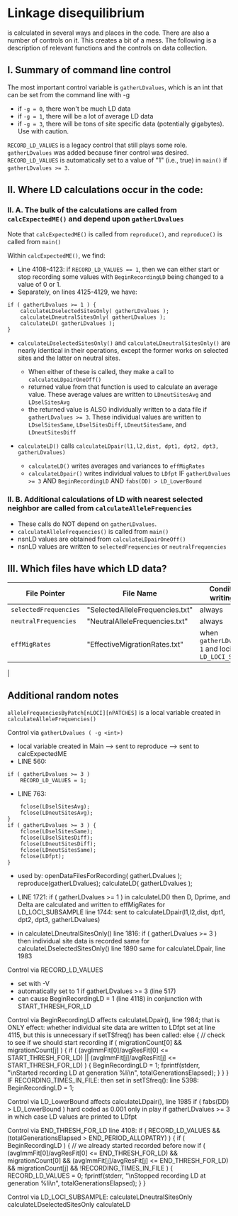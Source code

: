 # Linkage disequilibrium
is calculated in several ways and places in the code.  There are also a number of controls on it.  This creates a bit of a mess.  The following is a description of relevant functions and the controls on data collection.

## I. Summary of command line control
The most important control variable is `gatherLDvalues`, which is an int that can be set from the command line with -g
* if `-g = 0`, there won't be much LD data
* if `-g = 1`, there will be a lot of average LD data
* if `-g = 3`, there will be tons of site specific data (potentially gigabytes).  Use with caution.

`RECORD_LD_VALUES` is a legacy control that still plays some role.  `gatherLDvalues` was added because finer control was desired.  `RECORD_LD_VALUES` is automatically set to a value of "1" (i.e., true) in `main()` if `gatherLDvalues >= 3`.



## II. Where LD calculations occur in the code:

### II. A. The bulk of the calculations are called from `calcExpectedME()` and depend upon `gatherLDvalues`

Note that `calcExpectedME()` is called from `reproduce()`, and `reproduce()` is called from `main()`

Within `calcExpectedME()`, we find:
* Line 4108-4123: if `RECORD_LD_VALUES == 1`, then we can either start or stop recording some values with `BeginRecordingLD` being changed to a value of 0 or 1.
* Separately, on lines 4125-4129, we have:
```
if ( gatherLDvalues >= 1 ) {
    calculateLDselectedSitesOnly( gatherLDvalues );
    calculateLDneutralSitesOnly( gatherLDvalues );
    calculateLD( gatherLDvalues );
}
```
* `calculateLDselectedSitesOnly()` and `calculateLDneutralSitesOnly()` are nearly identical in their operations, except the former works on selected sites and the latter on neutral sites.
    * When either of these is called, they make a call to `calculateLDpairOneOff()`
    * returned value from that function is used to calculate an average value.  These average values are written to `LDneutSitesAvg` and `LDselSitesAvg`
    * the returned value is ALSO individually written to a data file if `gatherLDvalues >= 3`.  These individual values are written to `LDselSitesSame`, `LDselSitesDiff`, `LDneutSitesSame`, and `LDneutSitesDiff`

* `calculateLD()` calls `calculateLDpair(l1,l2,dist, dpt1, dpt2, dpt3, gatherLDvalues)`
    * `calculateLD()` writes averages and variances to `effMigRates`
    * `calculateLDpair()` writes individual values to `LDfpt` IF `gatherLDvalues >= 3` AND `BeginRecordingLD` AND `fabs(DD) > LD_LowerBound`


### II. B. Additional calculations of LD with nearest selected neighbor are called from `calculateAlleleFrequencies`

* These calls do NOT depend on `gatherLDvalues`.
* `calculateAlleleFrequencies()` is called from `main()`
* nsnLD values are obtained from `calculateLDpairOneOff()`
* nsnLD values are written to `selectedFrequencies` or `neutralFrequencies`


## III. Which files have which LD data?
| File Pointer | File Name | Condition of writing data | Description of data |
| ------------- | ----------- | ----------------------------- | --------------------- |
| `selectedFrequencies` | "SelectedAlleleFrequencies.txt" | always | nsnLD |
| `neutralFrequencies` | "NeutralAlleleFrequencies.txt" | always | nsnLD |
| `effMigRates` | "EffectiveMigrationRates.txt" | when `gatherLDvalues >= 1` and loci meet `LD_LOCI_SUBSAMPLE` | means and variances of LD stats |
|




## Additional random notes

`alleleFrequenciesByPatch[nLOCI][nPATCHES]` is a local variable created in `calculateAlleleFrequencies()`

Control via `gatherLDvalues ( -g <int>)`
+ local variable created in Main --> sent to reproduce --> sent to calcExpectedME
+ LINE 560:
```
if ( gatherLDvalues >= 3 )
    RECORD_LD_VALUES = 1;
```
+ LINE 763:
``` if ( gatherLDvalues >= 1 ) {
    fclose(LDselSitesAvg);
    fclose(LDneutSitesAvg);
}
if ( gatherLDvalues >= 3 ) {
    fclose(LDselSitesSame);
    fclose(LDselSitesDiff);
    fclose(LDneutSitesDiff);
    fclose(LDneutSitesSame);
    fclose(LDfpt);
}
```
+ used by:
openDataFilesForRecording( gatherLDvalues );
reproduce(gatherLDvalues);
calculateLD( gatherLDvalues );
+ LINE 1721:  if ( gatherLDvalues >= 1 ) in calculateLD()
then D, Dprime, and Delta are calculated and written to effMigRates
for LD_LOCI_SUBSAMPLE
line 1744: sent to calculateLDpair(l1,l2,dist, dpt1, dpt2, dpt3, gatherLDvalues)

+ in calculateLDneutralSitesOnly()
line 1816: if ( gatherLDvalues >= 3 )
then individual site data is recorded
same for calculateLDselectedSitesOnly() line 1890
same for calculateLDpair, line 1983






Control via RECORD_LD_VALUES
+ set with -V
+ automatically set to 1 if gatherLDvalues >= 3 (line 517)
+ can cause BeginRecordingLD = 1 (line 4118) in conjunction with START_THRESH_FOR_LD

Control via BeginRecordingLD
affects calculateLDpair(), line 1984; that is ONLY effect: whether individual site data are written to LDfpt
set at line 4115, but this is unnecessary if setTSfreq() has been called:
else { // check to see if we should start recording
if ( migrationCount[0] && migrationCount[j] ) {
if ( (avgImmFit[0]/avgResFit[0] <= START_THRESH_FOR_LD) || (avgImmFit[j]/avgResFit[j] <= START_THRESH_FOR_LD) ) {
BeginRecordingLD = 1;
fprintf(stderr, "\nStarted recording LD at generation %li\n", totalGenerationsElapsed);
}
}
}
IF RECORDING_TIMES_IN_FILE: then set in setTSfreq():  line 5398: BeginRecordingLD = 1;

Control via LD_LowerBound
affects calculateLDpair(), line 1985
if ( fabs(DD) > LD_LowerBound )
hard coded as 0.001
only in play if gatherLDvalues >= 3
in which case LD values are printed to LDfpt

Control via END_THRESH_FOR_LD
line 4108:
if ( RECORD_LD_VALUES && (totalGenerationsElapsed > END_PERIOD_ALLOPATRY) ) {
if ( BeginRecordingLD ) { // we already started recorded before now
if ( (avgImmFit[0]/avgResFit[0] <= END_THRESH_FOR_LD) && migrationCount[0] && (avgImmFit[j]/avgResFit[j] <= END_THRESH_FOR_LD) && migrationCount[j] && !RECORDING_TIMES_IN_FILE ) {
RECORD_LD_VALUES = 0;
fprintf(stderr, "\nStopped recording LD at generation %li\n", totalGenerationsElapsed);
}
}


Control via LD_LOCI_SUBSAMPLE:
calculateLDneutralSitesOnly
calculateLDselectedSitesOnly
calculateLD

